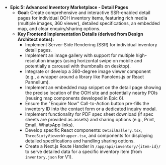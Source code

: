 * **Epic 5: Advanced Inventory Marketplace - Detail Pages**
    * **Goal:** Create comprehensive and interactive SSR-enabled detail pages for individual OOH inventory items, featuring rich media (multiple images, 360 viewer), detailed specifications, an embedded map, and clear enquiry/sharing options.
    * **Key Frontend Implementation Details (derived from Design Architect notes):**
        * Implement Server-Side Rendering (SSR) for individual inventory detail pages.
        * Implement an image gallery with support for multiple high-resolution images (using horizontal swipe on mobile and potentially a carousel with thumbnails on desktop).
        * Integrate or develop a 360-degree image viewer component (e.g., a wrapper around a library like Panolens.js or React Pannellum).
        * Implement an embedded map snippet on the detail page showing the precise location of the OOH site and potentially nearby POIs (reusing map components developed in Epic 6).
        * Ensure the "Enquire Now" Call-to-Action button pre-fills the inventory ID into the contact form or a dedicated inquiry modal.
        * Implement functionality for PDF spec sheet download (if spec sheets are provided as assets) and sharing options (e.g., Print, Email, WhatsApp links).
        * Develop specific React components: `DetailGallery.tsx`, `ThreeSixtyViewerWrapper.tsx`, and components for displaying detailed specifications and handling sharing options.
        * Create a Next.js Route Handler in `/app/api/inventory/{item-id}/` to serve detailed data for a specific inventory item (from `inventory.json` for V1). 
